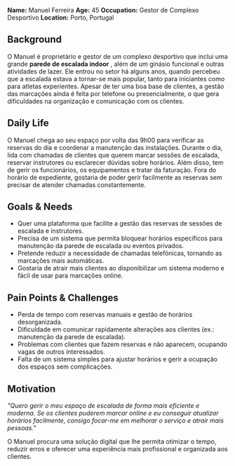 **Name:** Manuel Ferreira
**Age:** 45
**Occupation:** Gestor de Complexo Desportivo
**Location:** Porto, Portugal

## Background

O Manuel é proprietário e gestor de um complexo desportivo que inclui uma grande  **parede de escalada indoor** , além de um ginásio funcional e outras atividades de lazer. Ele entrou no setor há alguns anos, quando percebeu que a escalada estava a tornar-se mais popular, tanto para iniciantes como para atletas experientes. Apesar de ter uma boa base de clientes, a gestão das marcações ainda é feita por telefone ou presencialmente, o que gera dificuldades na organização e comunicação com os clientes.

## Daily Life

O Manuel chega ao seu espaço por volta das 9h00 para verificar as reservas do dia e coordenar a manutenção das instalações. Durante o dia, lida com chamadas de clientes que querem marcar sessões de escalada, reservar instrutores ou esclarecer dúvidas sobre horários. Além disso, tem de gerir os funcionários, os equipamentos e tratar da faturação. Fora do horário de expediente, gostaria de poder gerir facilmente as reservas sem precisar de atender chamadas constantemente.

## Goals & Needs

* Quer uma plataforma que facilite a gestão das reservas de sessões de escalada e instrutores.
* Precisa de um sistema que permita bloquear horários específicos para manutenção da parede de escalada ou eventos privados.
* Pretende reduzir a necessidade de chamadas telefónicas, tornando as marcações mais automáticas.
* Gostaria de atrair mais clientes ao disponibilizar um sistema moderno e fácil de usar para marcações online.

## Pain Points & Challenges

* Perda de tempo com reservas manuais e gestão de horários desorganizada.
* Dificuldade em comunicar rapidamente alterações aos clientes (ex.: manutenção da parede de escalada).
* Problemas com clientes que fazem reservas e não aparecem, ocupando vagas de outros interessados.
* Falta de um sistema simples para ajustar horários e gerir a ocupação dos espaços sem complicações.

## Motivation

*"Quero gerir o meu espaço de escalada de forma mais eficiente e moderna. Se os clientes puderem marcar online e eu conseguir atualizar horários facilmente, consigo focar-me em melhorar o serviço e atrair mais pessoas."*

O Manuel procura uma solução digital que lhe permita otimizar o tempo, reduzir erros e oferecer uma experiência mais profissional e organizada aos clientes.
